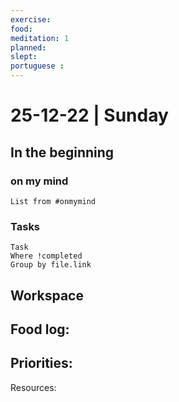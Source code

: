 ```yaml
---
exercise: 
food:
meditation: 1
planned:
slept:
portuguese :
---
```


# 25-12-22 | Sunday

## In the beginning

### on my mind
```dataview
List from #onmymind
```
### Tasks
```dataview
Task
Where !completed
Group by file.link
```


## Workspace


Food log:
- 

Priorities:
- 

Resources: